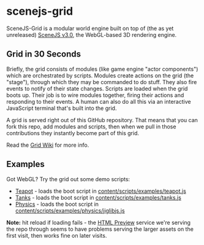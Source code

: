 scenejs-grid
=======================

SceneJS-Grid is a modular world engine built on top of (the as yet unreleased) [SceneJS v3.0](https://github.com/xeolabs/scenejs), the
WebGL-based 3D rendering engine.

Grid in 30 Seconds
------------------------

Briefly, the grid consists of modules (like game engine "actor components") which are orchestrated by scripts.
Modules create actions on the grid (the "stage"), through which they may be commanded to do stuff. They also fire events
to notify of their state changes. Scripts are loaded when the grid boots up. Their job is to wire modules together,
firing their actions and responding to their events. A human can also do all this via an interactive JavaScript terminal
that's built into the grid.

A grid is served right out of this GitHub repository. That means that you can fork this repo, add modules
and scripts, then when we pull in those contributions they instantly become part of this grid.

Read the [Grid Wiki](https://github.com/xeolabs/scenejs-grid/wiki) for more info.

Examples
-------------------------

Got WebGL? Try the grid out some demo scripts:

 * [Teapot](http://htmlpreview.github.com/?https://raw.github.com/xeolabs/scenejs-grid/master/index.html#script=examples/teapot) - loads the boot script in [content/scripts/examples/teapot.js](https://github.com/xeolabs/scenejs-grid/blob/master/content/scripts/examples/teapot.js)
 * [Tanks](http://htmlpreview.github.com/?https://raw.github.com/xeolabs/scenejs-grid/master/index.html#script=examples/tanks) - loads the boot script in [content/scripts/examples/tanks.js](https://github.com/xeolabs/scenejs-grid/blob/master/content/scripts/examples/tanks.js)
 * [Physics](http://htmlpreview.github.com/?https://raw.github.com/xeolabs/scenejs-grid/master/index.html#script=examples/physics/jiglibjs) - loads the boot script in [content/scripts/examples/physics/jiglibjs.js](https://github.com/xeolabs/scenejs-grid/blob/master/content/scripts/examples/physics/jiglibjs.js)

 **Note:** hit reload if loading fails - the [HTML Preview](http://htmlpreview.github.com/) service we're serving the repo through
  seems to have problems serving the larger assets on the first visit, then works fine on later visits.